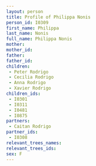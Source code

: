 ```yaml
---
layout: person
title: Profile of Philippa Nonis
person_id: I0309
first_name: Philippa
last_name: Nonis
full_name: Philippa Nonis
mother: 
mother_id: 
father: 
father_id: 
children:
 - Peter Rodrigo
 - Cecilia Rodrigo
 - Anna Rodrigo
 - Xavier Rodrigo
children_ids:
 - I0301
 - I0311
 - I0481
 - I0875
partners:
 - Caitan Rodrigo
partner_ids:
 - I0308
relevant_trees_names:
relevant_trees_ids:
sex: F
---
```


